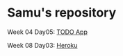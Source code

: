 # Samu's repository
Week 04
  Day05: [TODO App](https://github.com/FarkasDavid/todo-app.git)
  
Week 08
  Day03: [Heroku](https://github.com/FerencziSamu/heroku-project.git)
